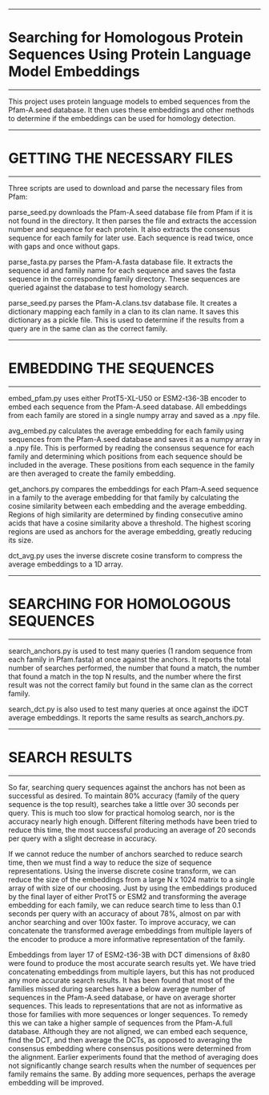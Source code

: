 **************************************************************************************************************
# Searching for Homologous Protein Sequences Using Protein Language Model Embeddings
**************************************************************************************************************

This project uses protein language models to embed sequences from the Pfam-A.seed database. It then uses
these embeddings and other methods to determine if the embeddings can be used for homology detection.

**************************************************************************************************************
# GETTING THE NECESSARY FILES
**************************************************************************************************************

Three scripts are used to download and parse the necessary files from Pfam:

parse_seed.py downloads the Pfam-A.seed database file from Pfam if it is not found in the directory. It then
parses the file and extracts the accession number and sequence for each protein. It also extracts the consensus
sequence for each family for later use. Each sequence is read twice, once with gaps and once without gaps.

parse_fasta.py parses the Pfam-A.fasta database file. It extracts the sequence id and family name for each
sequence and saves the fasta sequence in the corresponding family directory. These sequences are queried
against the database to test homology search.

parse_seed.py parses the Pfam-A.clans.tsv database file. It creates a dictionary mapping each family in a clan
to its clan name. It saves this dictionary as a pickle file. This is used to determine if the results from
a query are in the same clan as the correct family.

**************************************************************************************************************
# EMBEDDING THE SEQUENCES
**************************************************************************************************************

embed_pfam.py uses either ProtT5-XL-U50 or ESM2-t36-3B encoder to embed each sequence from the Pfam-A.seed
database. All embeddings from each family are stored in a single numpy array and saved as a .npy file.

avg_embed.py calculates the average embedding for each family using sequences from the Pfam-A.seed database
and saves it as a numpy array in a .npy file. This is performed by reading the consensus sequence for each
family and determining which positions from each sequence should be included in the average. These positions
from each sequence in the family are then averaged to create the family embedding.

get_anchors.py compares the embeddings for each Pfam-A.seed sequence in a family to the average embedding
for that family by calculating the cosine similarity between each embedding and the average embedding. Regions
of high similarity are determined by finding consecutive amino acids that have a cosine similarity above a
threshold. The highest scoring regions are used as anchors for the average embedding, greatly reducing its size.

dct_avg.py uses the inverse discrete cosine transform to compress the average embeddings to a 1D array.

**************************************************************************************************************
# SEARCHING FOR HOMOLOGOUS SEQUENCES
**************************************************************************************************************

search_anchors.py is used to test many queries (1 random sequence from each family in Pfam.fasta) at once
against the anchors. It reports the total number of searches performed, the number that found a match, the
number that found a match in the top N results, and the number where the first result was not the correct
family but found in the same clan as the correct family.

search_dct.py is also used to test many queries at once against the iDCT average embeddings. It reports the
same results as search_anchors.py.

**************************************************************************************************************
# SEARCH RESULTS
**************************************************************************************************************

So far, searching query sequences against the anchors has not been as successful as desired. To maintain 80%
accuracy (family of the query sequence is the top result), searches take a little over 30 seconds per query.
This is much too slow for practical homolog search, nor is the accuracy nearly high enough. Different filtering
methods have been tried to reduce this time, the most successful producing an average of 20 seconds per query
with a slight decrease in accuracy.

If we cannot reduce the number of anchors searched to reduce search time, then we must find a way to reduce
the size of sequence representations. Using the inverse discrete cosine transform, we can reduce the size of
the embeddings from a large N x 1024 matrix to a single array of with size of our choosing. Just by using the
embeddings produced by the final layer of either ProtT5 or ESM2 and transforming the average embedding for
each family, we can reduce search time to less than 0.1 seconds per query with an accuracy of about 78%, almost
on par with anchor searching and over 100x faster. To improve accuracy, we can concatenate the transformed
average embeddings from multiple layers of the encoder to produce a more informative representation of the family.

Embeddings from layer 17 of ESM2-t36-3B with DCT dimensions of 8x80 were found to produce the most accurate
search results yet. We have tried concatenating embeddings from multiple layers, but this has not produced any
more accurate search results. It has been found that most of the families missed during searches have a below
average number of sequences in the Pfam-A.seed database, or have on average shorter sequences. This leads to
representations that are not as informative as those for families with more sequences or longer sequences. To
remedy this we can take a higher sample of sequences from the Pfam-A.full database. Although they are not
aligned, we can embed each sequence, find the DCT, and then average the DCTs, as opposed to averaging the
consensus embedding where consensus positions were determined from the alignment. Earlier experiments found that
the method of averaging does not significantly change search results when the number of sequences per family
remains the same. By adding more sequences, perhaps the average embedding will be improved.
